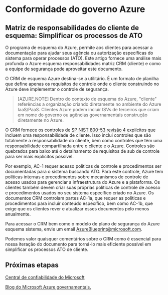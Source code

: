 <properties
    pageTitle="Documentação do governo Azure | Microsoft Azure"
    description="Fornece e a visão geral dos serviços disponíveis no governo do Azure"
    services="Azure-Government"
    cloud="gov"
    documentationCenter=""
    authors="ryansoc"
    manager="zakramer"
    editor="" />

<tags
    ms.service="multiple"
    ms.devlang="na"
    ms.topic="article"
    ms.tgt_pltfrm="na"
    ms.workload="azure-government"
    ms.date="10/06/2016"
    ms.author="ryansoc" />

# <a name="azure-government-compliance"></a>Conformidade do governo Azure 

## <a name="blueprint-customer-responsibilities-matrix--streamlining-ato-processes"></a>Matriz de responsabilidades do cliente de esquema: Simplificar os processos de ATO

O programa de esquema do Azure, permite aos clientes para acessar a documentação para ajudar seus agência ou autorização específicas do sistema para operar processos (ATO). Este artigo fornece uma análise mais profunda o Azure esquema responsabilidades matriz CRM (cliente) e como a equipe de segurança pode aproveitar este documento.

O CRM de esquema Azure destina-se a utilitário. É um formato de planilha que define apenas os requisitos de controle onde o cliente construindo no Azure deve implementar o controle de segurança.

>[AZURE.NOTE] Dentro do contexto de esquema do Azure, "cliente" referências a organização criando diretamente no ambiente do Azure IaaS/PaaS. Clientes Azure podem incluir ISVs de terceiros que criam em nome do governo ou agências governamentais construção diretamente no Azure.

O CRM fornece os controles de <a href="http://nvlpubs.nist.gov/nistpubs/SpecialPublications/NIST.SP.800-53r4.pdf">SP NIST 800-53 revisão 4</a> explícitos que incluem uma responsabilidade de cliente. Isso inclui controles que são totalmente a responsabilidade do cliente, bem como controles que têm uma responsabilidade compartilhada entre o cliente e o Azure. Controles são quebrados para baixo até o detalhamento de requisitos de sub de controle para ser mais explícitos possível.

Por exemplo, AC-1 requer acesso políticas de controle e procedimentos ser documentadas para o sistema buscando ATO. Para este controle, Azure tem políticas internas e procedimentos sobre mecanismos de controle de acesso usados para gerenciar a infraestrutura do Azure e a plataforma. Os clientes também devem criar suas próprias políticas de controle de acesso e procedimentos usados no seu sistema específico criado no Azure. Os documentos CRM controlam partes AC-1a, que requer as políticas e procedimentos para incluir conteúdo específico, bem como AC-1b, que exige que os clientes rever e atualizar esses documentos pelo menos anualmente. 

Para acessar o CRM bem como o modelo de plano de segurança do Azure esquema sistema, envie um email AzureBlueprint@microsoft.com.

Podemos valor quaisquer comentários sobre o CRM como é essencial para nossa iteração do documento para torná-lo mais eficiente possível em simplificar os processos ATO de cliente.

## <a name="next-steps"></a>Próximas etapas

<a href="https://www.microsoft.com/en-us/trustcenter/Compliance/default.aspx">Central de confiabilidade do Microsoft</a>

<a href="https://blogs.msdn.microsoft.com/azuregov/">Blog do Microsoft Azure governamentais.</a>
